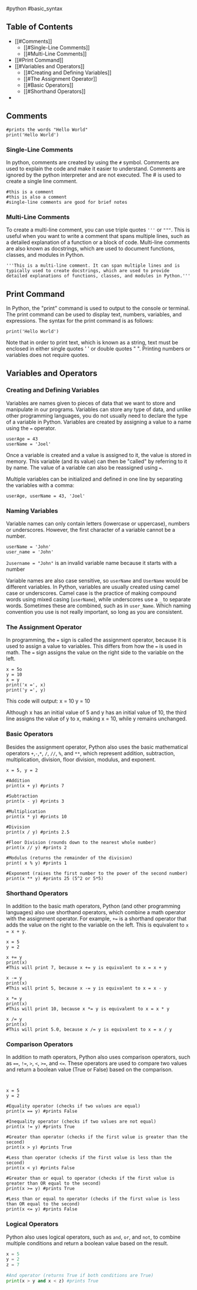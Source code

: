 #python #basic_syntax 
## Table of Contents
- [[#Comments]]
	- [[#Single-Line Comments]]
	- [[#Multi-Line Comments]]
- [[#Print Command]]
- [[#Variables and Operators]]
	- [[#Creating and Defining Variables]]
	- [[#The Assignment Operator]]
	- [[#Basic Operators]]
	- [[#Shorthand Operators]]
- 
	
## Comments

```
#prints the words "Hello World"
print('Hello World')
```
### Single-Line Comments
In python, comments are created by using the `#` symbol. Comments are used to explain the code and make it easier to understand. Comments are ignored by the python interpreter and are not executed. The # is used to create a single line comment.

```
#this is a comment
#this is also a comment
#single-line comments are good for brief notes
```
### Multi-Line Comments
 To create a multi-line comment, you can use triple quotes `'''` or `"""`. This is useful when you want to write a comment that spans multiple lines, such as a detailed explanation of a function or a block of code. Multi-line comments are also known as docstrings, which are used to document functions, classes, and modules in Python.

```
'''This is a multi-line comment. It can span multiple lines and is typically used to create docstrings, which are used to provide detailed explanations of functions, classes, and modules in Python.'''
```
## Print Command
In Python, the "print" command is used to output to the console or terminal. The print command can be used to display text, numbers, variables, and expressions. The syntax for the print command is as follows:

```
print('Hello World')
```

Note that in order to print text, which is known as a string, text must be enclosed in either single quotes ' ' or double quotes " ". Printing numbers or variables does not require quotes.

## Variables and Operators

### Creating and Defining Variables
Variables are names given to pieces of data that we want to store and manipulate in our programs. Variables can store any type of data, and unlike other programming languages, you do not usually need to declare the type of a variable in Python. Variables are created by assigning a value to a name using the `=` operator.

```
userAge = 43
userName = 'Joel'
```

Once a variable is created and a value is assigned to it, the value is stored in memory. This variable (and its value) can then be "called" by referring to it by name. The value of a variable can also be reassigned using `=`.

Multiple variables can be initialized and defined in one line by separating the variables with a comma:

```
userAge, userName = 43, 'Joel'
```

### Naming Variables
Variable names can only contain letters (lowercase or uppercase), numbers or underscores. However, the first character of a variable cannot be a number.

```
userName = 'John'
user_name = 'John'
```

`2username = "John"` is an invalid variable name because it starts with a number

Variable names are also case sensitive, so `userName` and `UserName` would be different variables. In Python, variables are usually created using camel case or underscores. Camel case is the practice of making compound words using mixed casing (`userName`), while underscores use a `_` to separate words. Sometimes these are combined, such as in `user_Name`. Which naming convention you use is not really important, so long as you are consistent. 
### The Assignment Operator
In programming, the `=` sign is called the assignment operator, because it is used to assign a value to variables. This differs from how the `=` is used in math. The `=` sign assigns the value on the right side to the variable on the left.

```
x = 5o
y = 10
x = y
print('x =', x)
print('y =', y)
```
This code will output:
x = 10
y = 10 

Although x has an initial value of 5 and y has an initial value of 10, the third line assigns the value of y to x, making x = 10, while y remains unchanged.
### Basic Operators
Besides the assignment operator, Python also uses the basic mathematical operators `+`,`-`,`*`, `/`, `//`, `%`, and `**`, which represent addition, subtraction, multiplication, division, floor division, modulus, and exponent.

```
x = 5, y = 2

#Addition
print(x + y) #prints 7

#Subtraction
print(x - y) #prints 3

#Multiplication
print(x * y) #prints 10

#Division
print(x / y) #prints 2.5

#Floor Division (rounds down to the nearest whole number)
print(x // y) #prints 2

#Modulus (returns the remainder of the division)
print( x % y) #prints 1

#Exponent (raises the first number to the power of the second number)
print(x ** y) #prints 25 (5^2 or 5*5)
```
### Shorthand Operators
In addition to the basic math operators, Python (and other programming languages) also use shorthand operators, which combine a math operator with the assignment operator. For example, `+=` is a shorthand operator that adds the value on the right to the variable on the left. This is equivalent to `x = x + y`.

```
x = 5
y = 2

x += y
print(x) 
#This will print 7, because x += y is equivalent to x = x + y

x -= y
print(x)
#This will print 5, because x -= y is equivalent to x = x - y

x *= y
print(x)
#This will print 10, because x *= y is equivalent to x = x * y

x /= y
print(x)
#This will print 5.0, because x /= y is equivalent to x = x / y

```
### Comparison Operators
In addition to math operators, Python also uses comparison operators, such as `==`, `!=`, `>`, `<`, `>=`, and `<=`. These operators are used to compare two values and return a boolean value (True or False) based on the comparison.

```


x = 5
y = 2

#Equality operator (checks if two values are equal)
print(x == y) #prints False

#Inequality operator (checks if two values are not equal)
print(x != y) #prints True

#Greater than operator (checks if the first value is greater than the second)
print(x > y) #prints True

#Less than operator (checks if the first value is less than the second)
print(x < y) #prints False

#Greater than or equal to operator (checks if the first value is greater than OR equal to the second)
print(x >= y) #prints True

#Less than or equal to operator (checks if the first value is less than OR equal to the second)
print(x <= y) #prints False
```

### Logical Operators
Python also uses logical operators, such as `and`, `or`, and `not`, to combine multiple conditions and return a boolean value based on the result. 

```python
x = 5
y = 2
z = 7

#And operator (returns True if both conditions are True)
print(x > y and x < z) #prints True


